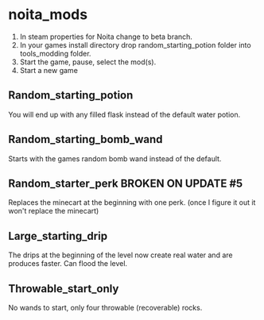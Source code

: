 # noita_mods

1. In steam properties for Noita change to beta branch.
2. In your games install directory drop random_starting_potion folder into tools_modding folder.
3. Start the game, pause, select the mod(s).
4. Start a new game


## Random_starting_potion

You will end up with any filled flask instead of the default water potion.


## Random_starting_bomb_wand

Starts with the games random bomb wand instead of the default.


## Random_starter_perk BROKEN ON UPDATE #5

Replaces the minecart at the beginning with one perk.
(once I figure it out it won't replace the minecart)


## Large_starting_drip

The drips at the beginning of the level now create real water and are produces faster. Can flood the level.


## Throwable_start_only

No wands to start, only four throwable (recoverable) rocks.

